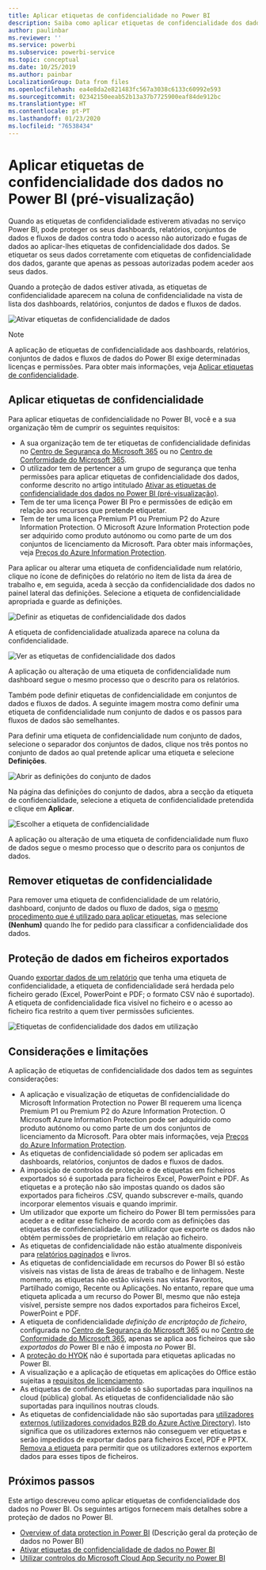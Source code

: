 ```yaml
---
title: Aplicar etiquetas de confidencialidade no Power BI
description: Saiba como aplicar etiquetas de confidencialidade dos dados no Power BI
author: paulinbar
ms.reviewer: ''
ms.service: powerbi
ms.subservice: powerbi-service
ms.topic: conceptual
ms.date: 10/25/2019
ms.author: painbar
LocalizationGroup: Data from files
ms.openlocfilehash: ea4e8da2e821483fc567a3038c6133c60992e593
ms.sourcegitcommit: 02342150eeab52b13a37b7725900eaf84de912bc
ms.translationtype: HT
ms.contentlocale: pt-PT
ms.lasthandoff: 01/23/2020
ms.locfileid: "76538434"
---
```

# <a name="apply-data-sensitivity-labels-in-power-bi-preview"></a>Aplicar etiquetas de confidencialidade dos dados no Power BI (pré-visualização)

Quando as etiquetas de confidencialidade estiverem ativadas no serviço Power BI, pode proteger os seus dashboards, relatórios, conjuntos de dados e fluxos de dados contra todo o acesso não autorizado e fugas de dados ao aplicar-lhes etiquetas de confidencialidade dos dados. Se etiquetar os seus dados corretamente com etiquetas de confidencialidade dos dados, garante que apenas as pessoas autorizadas podem aceder aos seus dados.

Quando a proteção de dados estiver ativada, as etiquetas de confidencialidade aparecem na coluna de confidencialidade na vista de lista dos dashboards, relatórios, conjuntos de dados e fluxos de dados.

![Ativar etiquetas de confidencialidade de dados](media/service-security-apply-data-sensitivity-labels/apply-data-sensitivity-labels-01.png)

> [!NOTE]
> A aplicação de etiquetas de confidencialidade aos dashboards, relatórios, conjuntos de dados e fluxos de dados do Power BI exige determinadas licenças e permissões. Para obter mais informações, veja [Aplicar etiquetas de confidencialidade](#applying-sensitivity-labels).

## <a name="applying-sensitivity-labels"></a>Aplicar etiquetas de confidencialidade

Para aplicar etiquetas de confidencialidade no Power BI, você e a sua organização têm de cumprir os seguintes requisitos:

* A sua organização tem de ter etiquetas de confidencialidade definidas no [Centro de Segurança do Microsoft 365](https://security.microsoft.com/) ou no [Centro de Conformidade do Microsoft 365](https://compliance.microsoft.com/).
* O utilizador tem de pertencer a um grupo de segurança que tenha permissões para aplicar etiquetas de confidencialidade dos dados, conforme descrito no artigo intitulado [Ativar as etiquetas de confidencialidade dos dados no Power BI (pré-visualização)](../admin/service-security-enable-data-sensitivity-labels.md#enable-data-sensitivity-labels).
* Tem de ter uma licença Power BI Pro e permissões de edição em relação aos recursos que pretende etiquetar. 
* Tem de ter uma licença Premium P1 ou Premium P2 do Azure Information Protection. O Microsoft Azure Information Protection pode ser adquirido como produto autónomo ou como parte de um dos conjuntos de licenciamento da Microsoft. Para obter mais informações, veja [Preços do Azure Information Protection](https://azure.microsoft.com/pricing/details/information-protection/).

Para aplicar ou alterar uma etiqueta de confidencialidade num relatório, clique no ícone de definições do relatório no item de lista da área de trabalho e, em seguida, aceda à secção da confidencialidade dos dados no painel lateral das definições. Selecione a etiqueta de confidencialidade apropriada e guarde as definições.

![Definir as etiquetas de confidencialidade dos dados](media/service-security-apply-data-sensitivity-labels/apply-data-sensitivity-labels-02.png)

A etiqueta de confidencialidade atualizada aparece na coluna da confidencialidade. 

![Ver as etiquetas de confidencialidade dos dados](media/service-security-apply-data-sensitivity-labels/apply-data-sensitivity-labels-03.png)

A aplicação ou alteração de uma etiqueta de confidencialidade num dashboard segue o mesmo processo que o descrito para os relatórios. 

Também pode definir etiquetas de confidencialidade em conjuntos de dados e fluxos de dados. A seguinte imagem mostra como definir uma etiqueta de confidencialidade num conjunto de dados e os passos para fluxos de dados são semelhantes.

Para definir uma etiqueta de confidencialidade num conjunto de dados, selecione o separador dos conjuntos de dados, clique nos três pontos no conjunto de dados ao qual pretende aplicar uma etiqueta e selecione **Definições**.

![Abrir as definições do conjunto de dados](media/service-security-apply-data-sensitivity-labels/apply-data-sensitivity-labels-05.png)

Na página das definições do conjunto de dados, abra a secção da etiqueta de confidencialidade, selecione a etiqueta de confidencialidade pretendida e clique em **Aplicar**.

![Escolher a etiqueta de confidencialidade](media/service-security-apply-data-sensitivity-labels/apply-data-sensitivity-labels-06.png)

A aplicação ou alteração de uma etiqueta de confidencialidade num fluxo de dados segue o mesmo processo que o descrito para os conjuntos de dados.

## <a name="removing-sensitivity-labels"></a>Remover etiquetas de confidencialidade
Para remover uma etiqueta de confidencialidade de um relatório, dashboard, conjunto de dados ou fluxo de dados, siga o [mesmo procedimento que é utilizado para aplicar etiquetas](#applying-sensitivity-labels), mas selecione **(Nenhum)** quando lhe for pedido para classificar a confidencialidade dos dados. 

## <a name="data-protection-in-exported-files"></a>Proteção de dados em ficheiros exportados

Quando [exportar dados de um relatório](https://docs.microsoft.com/power-bi/consumer/end-user-export) que tenha uma etiqueta de confidencialidade, a etiqueta de confidencialidade será herdada pelo ficheiro gerado (Excel, PowerPoint e PDF; o formato CSV não é suportado). A etiqueta de confidencialidade fica visível no ficheiro e o acesso ao ficheiro fica restrito a quem tiver permissões suficientes.

![Etiquetas de confidencialidade dos dados em utilização](media/service-security-apply-data-sensitivity-labels/apply-data-sensitivity-labels-04b.png)

## <a name="considerations-and-limitations"></a>Considerações e limitações

A aplicação de etiquetas de confidencialidade dos dados tem as seguintes considerações:

* A aplicação e visualização de etiquetas de confidencialidade do Microsoft Information Protection no Power BI requerem uma licença Premium P1 ou Premium P2 do Azure Information Protection. O Microsoft Azure Information Protection pode ser adquirido como produto autónomo ou como parte de um dos conjuntos de licenciamento da Microsoft. Para obter mais informações, veja [Preços do Azure Information Protection](https://azure.microsoft.com/pricing/details/information-protection/).
* As etiquetas de confidencialidade só podem ser aplicadas em dashboards, relatórios, conjuntos de dados e fluxos de dados.
* A imposição de controlos de proteção e de etiquetas em ficheiros exportados só é suportada para ficheiros Excel, PowerPoint e PDF. As etiquetas e a proteção não são impostas quando os dados são exportados para ficheiros .CSV, quando subscrever e-mails, quando incorporar elementos visuais e quando imprimir.
* Um utilizador que exporte um ficheiro do Power BI tem permissões para aceder a e editar esse ficheiro de acordo com as definições das etiquetas de confidencialidade. Um utilizador que exporte os dados não obtém permissões de proprietário em relação ao ficheiro. 
* As etiquetas de confidencialidade não estão atualmente disponíveis para [relatórios paginados]( https://docs.microsoft.com/power-bi/paginated-reports-report-builder-power-bi) e livros. 
* As etiquetas de confidencialidade em recursos do Power BI só estão visíveis nas vistas de lista de áreas de trabalho e de linhagem. Neste momento, as etiquetas não estão visíveis nas vistas Favoritos, Partilhado comigo, Recente ou Aplicações. No entanto, repare que uma etiqueta aplicada a um recurso do Power BI, mesmo que não esteja visível, persiste sempre nos dados exportados para ficheiros Excel, PowerPoint e PDF.
* A etiqueta de confidencialidade *definição de encriptação de ficheiro*, configurada no [Centro de Segurança do Microsoft 365](https://security.microsoft.com/) ou no [Centro de Conformidade do Microsoft 365](https://compliance.microsoft.com/), apenas se aplica aos ficheiros que são *exportados do* Power BI e não é imposta *no* Power BI.
* A [proteção do HYOK](https://docs.microsoft.com/azure/information-protection/configure-adrms-restrictions) não é suportada para etiquetas aplicadas no Power BI.
* A visualização e a aplicação de etiquetas em aplicações do Office estão sujeitas a [requisitos de licenciamento](https://docs.microsoft.com/microsoft-365/compliance/sensitivity-labels-office-apps#subscription-and-licensing-requirements-for-sensitivity-labels).
* As etiquetas de confidencialidade só são suportadas para inquilinos na cloud (pública) global. As etiquetas de confidencialidade não são suportadas para inquilinos noutras clouds.
* As etiquetas de confidencialidade não são suportadas para [utilizadores externos (utilizadores convidados B2B do Azure Active Directory)](../service-admin-azure-ad-b2b.md). Isto significa que os utilizadores externos não conseguem ver etiquetas e serão impedidos de exportar dados para ficheiros Excel, PDF e PPTX. [Remova a etiqueta](#removing-sensitivity-labels) para permitir que os utilizadores externos exportem dados para esses tipos de ficheiros.

## <a name="next-steps"></a>Próximos passos

Este artigo descreveu como aplicar etiquetas de confidencialidade dos dados no Power BI. Os seguintes artigos fornecem mais detalhes sobre a proteção de dados no Power BI. 

* [Overview of data protection in Power BI](../admin/service-security-data-protection-overview.md) (Descrição geral da proteção de dados no Power BI)
* [Ativar etiquetas de confidencialidade de dados no Power BI](../admin/service-security-enable-data-sensitivity-labels.md)
* [Utilizar controlos do Microsoft Cloud App Security no Power BI](../admin/service-security-using-microsoft-cloud-app-security-controls.md)